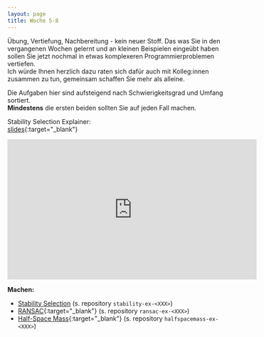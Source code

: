 ```yaml
---
layout: page
title: Woche 5-8
---
```


Übung, Vertiefung, Nachbereitung - kein neuer Stoff.
Das was Sie in den vergangenen Wochen gelernt und an kleinen Beispielen eingeübt haben
sollen Sie jetzt nochmal in etwas komplexeren Programmierproblemen vertiefen.  
Ich würde Ihnen herzlich dazu raten sich dafür auch mit Kolleg:innen zusammen zu tun,
gemeinsam schaffen Sie mehr als alleine. 

Die Aufgaben hier sind aufsteigend nach Schwierigkeitsgrad und Umfang sortiert.  
**Mindestens** die ersten beiden sollten Sie auf jeden Fall machen.

Stability Selection Explainer:  
[slides](slides/topdown-stability.html){:target="_blank"}  
<iframe width="560" height="315" src="https://www.youtube-nocookie.com/embed/u1dHszFJx9Y" frameborder="0" allow="accelerometer; autoplay; encrypted-media; gyroscope; picture-in-picture" allowfullscreen></iframe>

**Machen:**

- [Stability Selection](ex/topdown-stability-ex.html) (s. repository `stability-ex-<XXX>`)
- [RANSAC](ex/topdown-ransac-ex.html){:target="_blank"} (s. repository `ransac-ex-<XXX>`)
- [Half-Space Mass](ex/topdown-halfspacemass-ex.html){:target="_blank"}
(s. repository `halfspacemass-ex-<XXX>`)


